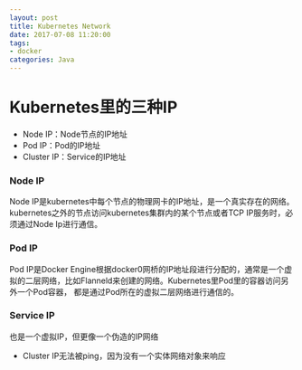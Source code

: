 ```yaml
---
layout: post
title: Kubernetes Network
date: 2017-07-08 11:20:00
tags:
- docker
categories: Java
---
```


# Kubernetes里的三种IP
* Node IP：Node节点的IP地址
* Pod IP：Pod的IP地址
* Cluster IP：Service的IP地址

### Node IP
Node IP是kubernetes中每个节点的物理网卡的IP地址，是一个真实存在的网络。kubernetes之外的节点访问kubernetes集群内的某个节点或者TCP IP服务时，必须通过Node Ip进行通信。

### Pod IP
Pod IP是Docker Engine根据docker0网桥的IP地址段进行分配的，通常是一个虚拟的二层网络，比如Flanneld来创建的网络。Kubernetes里Pod里的容器访问另外一个Pod容器，
都是通过Pod所在的虚拟二层网络进行通信的。

### Service IP
也是一个虚拟IP，但更像一个伪造的IP网络    
* Cluster IP无法被ping，因为没有一个实体网络对象来响应




